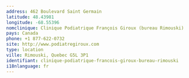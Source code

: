 ```yaml
---
address: 462 Boulevard Saint Germain
latitude: 48.43981
longitude: -68.55396
nomclinique: Clinique Podiatrique François Giroux (bureau Rimouski)
pays: Canada
phone: +1 877-622-0732
site: http://www.podiatregiroux.com
type: location
ville: Rimouski, Quebec G5L 3P1
identifiant: clinique-podiatrique-francois-giroux-bureau-rimouski
i18nlanguage: fr
---
```


